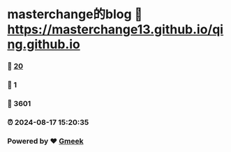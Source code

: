 # masterchange的blog :link: https://masterchange13.github.io/qing.github.io 
### :page_facing_up: [20](https://masterchange13.github.io/qing.github.io/tag.html) 
### :speech_balloon: 1 
### :hibiscus: 3601 
### :alarm_clock: 2024-08-17 15:20:35 
### Powered by :heart: [Gmeek](https://github.com/Meekdai/Gmeek)
